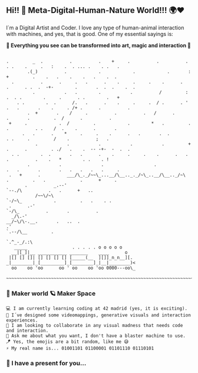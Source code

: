 ## Hi!! 👋 Meta-Digital-Human-Nature World!!! 🌍❤

I´m a Digital Artist and Coder. I love any type of human-animal interaction with machines, and yes, that is good. One of my essential sayings is:

__🌌 Everything you see can be transformed into art, magic and interaction 🌌__

```

.         _  .          .          .    +     .          .          .      . .    .     .   :    .  . ... .    . .   . 
        .(_)          .            .            .            .       :     +         .    .   .    .    .   .    .  .
  .          .      .     .   .      .    .     .     .    .      .   .      . .  .  -+-        .       .  .  .    .  .
          .           .   .        .           .          /         :  .  . .        .     .      . .        .   +
    . .        .  .      /.   .      .    .     .     .  / .      . ' .   .       .    .     . /+ .      .          .
        .  +       .    /     .          .          .   /      .         .       .         .  /      .          .
 +     .            .  /         .            .        *   .         .     .          . .    /  .    .      .       .
      .   .      .    *     .     .    .      .   .       .  .            . .     .         /    .          ;   .
           .           .           .           .           .         +  .      .         . ./   .    .  -- -+-  -  .  .
  . .        .  .       .   .      .    .     .     .    .      .   . .          .    .   *        . .    . !
        .           .               .                   .               .   .       .       .   .   .   .   .     .
 .   +      .          ___/\_._/~~\_...__/\__.._._/~\_..__/\__.._/~\        .         .   .             .      +     .
       .          _.--'                                              `--./\          .   .      +   ..
           /~~\/~\                                                          `-/~\_            .         .   .    . .
 .      .-'                                                                        `-/\_          .       .          .
  _/\.-'                                                                               __/~\/\-.__.       .   ..  .
.'                                                                                                  `.--/\__         .
                                                                                                             `.^_-_/.:\
   _____                 . . . . . o o o o o                                                                    
  __|[_]|__ ___________ _______    ____      o
 |[] [] []| [] [] [] [] [_____(__  ][]]_n_n__][.
_|________|_[_________]_[________]_|__|________)<
  oo    oo 'oo      oo ' oo    oo 'oo 0000---oo\_
 ~~~~~~~~~~~~~~~~~~~~~~~~~~~~~~~~~~~~~~~~~~~~~~~~~~~~~~~~~~~~~~~~~~~~~~~~~~~~~~~~~~~~~~~~~~~~~~~~~~~~~~~~~~~~~~~~~~~~~~

```


### 🔭 Maker world 🪐 Maker Space 

    💻 I am currently learning coding at 42 madrid (yes, it is exciting).
    🔮 I´ve designed some videomappings, generative visuals and interaction experiences.
    🥽 I am looking to collaborate in any visual madness that needs code and interaction.
    🎯 Ask me about what you want, I don't have a blaster machine to use.
    🪁 Yes, the emojis are a bit random, like me 😅
    ⚡ My real name is... 01001101 01100001 01101110 01110101
    
### 🎁 I have a present for you...



<!--
**Brandommoore/Brandommoore** is a ✨ _special_ ✨ repository because its `README.md` (this file) appears on your GitHub profile.

Here are some ideas to get you started:

- 🔭 I’m currently working on ...
- 🌱 I’m currently learning ...
- 👯 I’m looking to collaborate on ...
- 🤔 I’m looking for help with ...
- 💬 Ask me about ...
- 📫 How to reach me: ...
- 😄 Pronouns: ...
- ⚡ Fun fact: ...
-->

